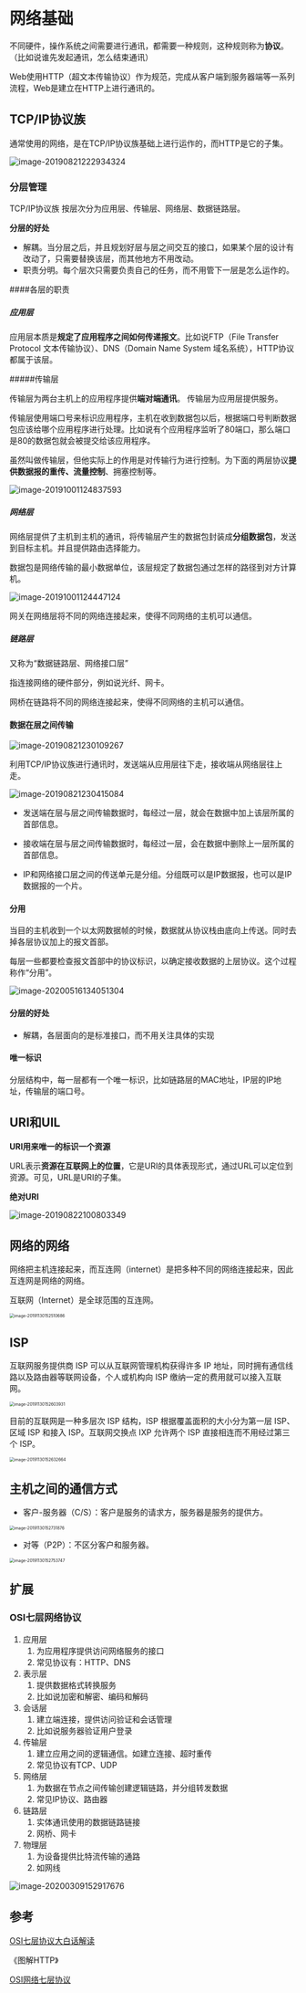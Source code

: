 # 网络基础

不同硬件，操作系统之间需要进行通讯，都需要一种规则，这种规则称为**协议**。（比如说谁先发起通讯，怎么结束通讯）

Web使用HTTP（超文本传输协议）作为规范，完成从客户端到服务器端等一系列流程，Web是建立在HTTP上进行通讯的。



## TCP/IP协议族

通常使用的网络，是在TCP/IP协议族基础上进行运作的，而HTTP是它的子集。

![image-20190821222934324](http://ww3.sinaimg.cn/large/006y8mN6gy1g67o5vuh18j31b20pwkaj.jpg)



### 分层管理

TCP/IP协议族 按层次分为应用层、传输层、网络层、数据链路层。



**分层的好处**

- 解耦。当分层之后，并且规划好层与层之间交互的接口，如果某个层的设计有改动了，只需要替换该层，而其他地方不用改动。
- 职责分明。每个层次只需要负责自己的任务，而不用管下一层是怎么运作的。



####各层的职责

##### 应用层

应用层本质是**规定了应用程序之间如何传递报文**。比如说FTP（File Transfer Protocol  文本传输协议）、DNS（Domain Name System  域名系统），HTTP协议 都属于该层。



#####传输层

传输层为两台主机上的应用程序提供**端对端通讯**。 传输层为应用层提供服务。

传输层使用端口号来标识应用程序，主机在收到数据包以后，根据端口号判断数据包应该给哪个应用程序进行处理。比如说有个应用程序监听了80端口，那么端口是80的数据包就会被提交给该应用程序。

虽然叫做传输层，但他实际上的作用是对传输行为进行控制。为下面的两层协议**提供数据报的重传、流量控制**、拥塞控制等。

![image-20191001124837593](https://tva1.sinaimg.cn/large/006y8mN6gy1g7imofg1daj30we0lan3e.jpg)





##### 网络层

网络层提供了主机到主机的通讯，将传输层产生的数据包封装成**分组数据包**，发送到目标主机。并且提供路由选择能力。

数据包是网络传输的最小数据单位，该层规定了数据包通过怎样的路径到对方计算机。

![image-20191001124447124](https://tva1.sinaimg.cn/large/006y8mN6gy1g7imolwq8kj31120ey79o.jpg)

网关在网络层将不同的网络连接起来，使得不同网络的主机可以通信。





##### 链路层

又称为“数据链路层、网络接口层”

指连接网络的硬件部分，例如说光纤、网卡。

网桥在链路将不同的网络连接起来，使得不同网络的主机可以通信。





#### 数据在层之间传输

![image-20190821230109267](http://ww2.sinaimg.cn/large/006y8mN6gy1g67p2qouygj31330u04c5.jpg)

利用TCP/IP协议族进行通讯时，发送端从应用层往下走，接收端从网络层往上走。



![image-20190821230415084](http://ww2.sinaimg.cn/large/006y8mN6gy1g67p5zsnymj30yo0u0e3k.jpg)

- 发送端在层与层之间传输数据时，每经过一层，就会在数据中加上该层所属的首部信息。

- 接收端在层与层之间传输数据时，每经过一层，会在数据中删除上一层所属的首部信息。

- IP和网络接口层之间的传送单元是分组。分组既可以是IP数据报，也可以是IP数据报的一个片。



#### 分用

当目的主机收到一个以太网数据帧的时候，数据就从协议栈由底向上传送。同时去掉各层协议加上的报文首部。

每层一些都要检查报文首部中的协议标识，以确定接收数据的上层协议。这个过程称作“分用”。

![image-20200516134051304](https://tva1.sinaimg.cn/large/007S8ZIlgy1geu8kndj8mj313g0ogq7i.jpg)







#### 分层的好处

- 解耦，各层面向的是标准接口，而不用关注具体的实现



#### 唯一标识

分层结构中，每一层都有一个唯一标识，比如链路层的MAC地址，IP层的IP地址，传输层的端口号。









## URI和UIL

**URI用来唯一的标识一个资源**

URL表示**资源在互联网上的位置**，它是URI的具体表现形式，通过URL可以定位到资源。可见，URL是URI的子集。



**绝对URI**

![image-20190822100803349](http://ww2.sinaimg.cn/large/006y8mN6gy1g688cnhcccj30ld04ujts.jpg)











## 网络的网络

网络把主机连接起来，而互连网（internet）是把多种不同的网络连接起来，因此互连网是网络的网络。

互联网（Internet）是全球范围的互连网。

<img src="https://tva1.sinaimg.cn/large/006tNbRwgy1g9g3hf6vmrj30p60guwmr.jpg" alt="image-20191130152510686" style="zoom:50%;" />



## ISP

互联网服务提供商 ISP 可以从互联网管理机构获得许多 IP 地址，同时拥有通信线路以及路由器等联网设备，个人或机构向 ISP 缴纳一定的费用就可以接入互联网。

<img src="https://tva1.sinaimg.cn/large/006tNbRwgy1g9g3icc848j30s60c23zi.jpg" alt="image-20191130152603931" style="zoom:50%;" />

目前的互联网是一种多层次 ISP 结构，ISP 根据覆盖面积的大小分为第一层 ISP、区域 ISP 和接入 ISP。互联网交换点 IXP 允许两个 ISP 直接相连而不用经过第三个 ISP。

<img src="https://tva1.sinaimg.cn/large/006tNbRwgy1g9g3ivlbf9j30rc0h0q5g.jpg" alt="image-20191130152632664" style="zoom:50%;" />





## 主机之间的通信方式

- 客户-服务器（C/S）：客户是服务的请求方，服务器是服务的提供方。

<img src="https://tva1.sinaimg.cn/large/006tNbRwgy1g9g3jvhnshj30es0bu0uy.jpg" alt="image-20191130152731876" style="zoom:50%;" />



- 对等（P2P）：不区分客户和服务器。

<img src="https://tva1.sinaimg.cn/large/006tNbRwgy1g9g3k968g1j30bw0b4gnx.jpg" alt="image-20191130152753747" style="zoom:50%;" />









## 扩展



### OSI七层网络协议

1. 应用层
   1. 为应用程序提供访问网络服务的接口
   2. 常见协议有：HTTP、DNS
2. 表示层
   1. 提供数据格式转换服务
   2. 比如说加密和解密、编码和解码
3. 会话层
   1. 建立端连接，提供访问验证和会话管理
   2. 比如说服务器验证用户登录
4. 传输层
   1. 建立应用之间的逻辑通信。如建立连接、超时重传
   2. 常见协议有TCP、UDP
5. 网络层
   1. 为数据在节点之间传输创建逻辑链路，并分组转发数据
   2. 常见IP协议、路由器
6. 链路层
   1. 实体通讯使用的数据链路链接
   2. 网桥、网卡
7. 物理层
   1. 为设备提供比特流传输的通路
   2. 如网线

![image-20200309152917676](https://tva1.sinaimg.cn/large/00831rSTgy1gcnpkl7rc4j30ox0hr7i1.jpg)













## 参考

[OSI七层协议大白话解读](https://blog.csdn.net/taotongning/article/details/81352985)

《图解HTTP》

[OSI网络七层协议](https://www.jianshu.com/p/f101efce37e2)

